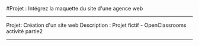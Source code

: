
#Projet : Intégrez la maquette du site d'une agence web



--------------------------------------------------------------

Projet: Création d'un site web 
Description : Projet fictif - OpenClassrooms activité partie2

--------------------------------------------------------------

